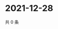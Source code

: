 # 2021-12-28

共 0 条

<!-- BEGIN WEIBO -->
<!-- 最后更新时间 Tue Dec 28 2021 08:41:36 GMT+0800 (China Standard Time) -->

<!-- END WEIBO -->
